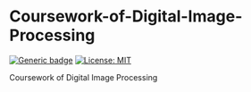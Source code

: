 # Coursework-of-Digital-Image-Processing
[![Generic badge](https://img.shields.io/badge/version-v3.1.1-blue.svg)](https://shields.io/)
[![License: MIT](https://img.shields.io/badge/License-MIT-green.svg)](https://opensource.org/licenses/MIT) 

Coursework of Digital Image Processing
